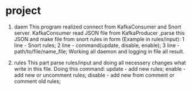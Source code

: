 # project

1) daem
This program realized connect from KafkaConsumer and Snort server. KafkaConsumer read JSON file from KafkaProducer ,parse this JSON and make file from snort rules in form (Example in rules/input):
1 line - Snort rules;
2 line - command(update, disable, enable);
3 line - path/to/file/name_file;
Working all daemon and logging in file all result. 

2) rules
This part parse rules/input and doing all necessery changes what write in this file. Doing this command: 
update - add new rules;
enable - add new or uncomment rules;
disable - add new from comment or comment old rules;
